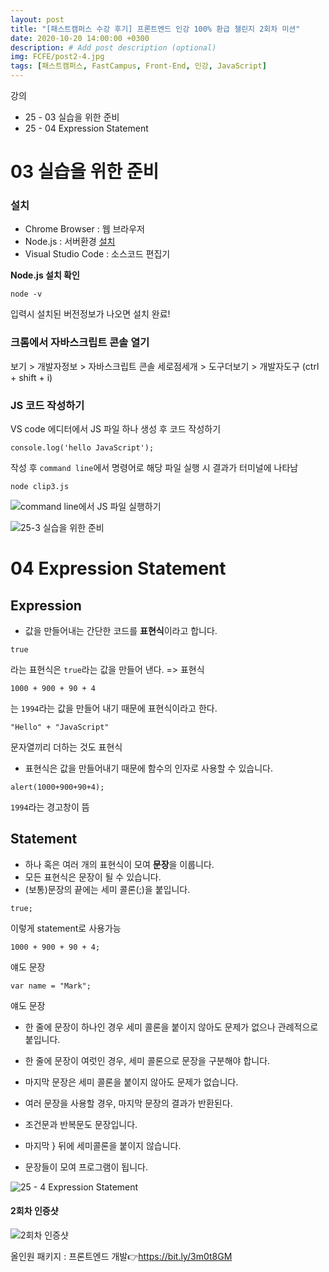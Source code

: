 ```yaml
---
layout: post
title: "[패스트캠퍼스 수강 후기] 프론트엔드 인강 100% 환급 챌린지 2회차 미션"
date: 2020-10-20 14:00:00 +0300
description: # Add post description (optional)
img: FCFE/post2-4.jpg
tags: [패스트캠퍼스, FastCampus, Front-End, 인강, JavaScript]
---
```


강의
- 25 - 03 실습을 위한 준비
- 25 - 04 Expression Statement

# 03 실습을 위한 준비

### 설치
- Chrome Browser : 웹 브라우저
- Node.js : 서버환경 [설치](https://nodejs.org/ko/)
- Visual Studio Code : 소스코드 편집기

**Node.js 설치 확인**
```
node -v
```
입력시 설치된 버전정보가 나오면 설치 완료!

### 크롬에서 자바스크립트 콘솔 열기
보기 > 개발자정보 > 자바스크립트 콘솔
세로점세개 > 도구더보기 > 개발자도구 (ctrl + shift + i)

### JS 코드 작성하기
VS code 에디터에서 JS 파일 하나 생성 후 코드 작성하기
```
console.log('hello JavaScript');
```
작성 후 `command line`에서 명령어로 해당 파일 실행 시 결과가 터미널에 나타남
```
node clip3.js
```
![command line에서 JS 파일 실행하기]({{site.baseurl}}/assets/img/FCFE/post2-2.png)

![25-3 실습을 위한 준비]({{site.baseurl}}/assets/img/FCFE/post2-1.png)


# 04 Expression Statement

## Expression
- 값을 만들어내는 간단한 코드를 **표현식**이라고 합니다.
```
true
```
라는 표현식은 `true`라는 값을 만들어 낸다. => 표현식

```
1000 + 900 + 90 + 4
```
는 `1994`라는 값을 만들어 내기 때문에 표현식이라고 한다.
```
"Hello" + "JavaScript"
```
문자열끼리 더하는 것도 표현식

- 표현식은 값을 만들어내기 때문에 함수의 인자로 사용할 수 있습니다.

```
alert(1000+900+90+4);
```
`1994`라는 경고창이 뜸

## Statement
- 하나 혹은 여러 개의 표현식이 모여 **문장**을 이룹니다.
- 모든 표현식은 문장이 될 수 있습니다.
- (보통)문장의 끝에는 세미 콜론(;)을 붙입니다.

```
true;
```
이렇게 statement로 사용가능

```
1000 + 900 + 90 + 4;
```
얘도 문장
```
var name = "Mark";
```
얘도 문장

- 한 줄에 문장이 하나인 경우 세미 콜론을 붙이지 않아도 문제가 없으나 관례적으로 붙입니다.

- 한 줄에 문장이 여럿인 경우, 세미 콜론으로 문장을 구분해야 합니다.
- 마지막 문장은 세미 콜론을 붙이지 않아도 문제가 없습니다.
- 여러 문장을 사용할 경우, 마지막 문장의 결과가 반환된다.

- 조건문과 반복문도 문장입니다.
- 마지막 } 뒤에 세미콜론을 붙이지 않습니다.

- 문장들이 모여 프로그램이 됩니다.


![25 - 4 Expression Statement]({{site.baseurl}}/assets/img/FCFE/post2-3.png)

#### 2회차 인증샷
![2회차 인증샷]({{site.baseurl}}/assets/img/FCFE/post2-4.jpg)


올인원 패키지 : 프론트엔드 개발👉https://bit.ly/3m0t8GM